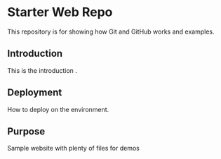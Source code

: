 # Starter Web Repo

This repository is for showing how Git and GitHub works and examples.

## Introduction

This is the introduction .

## Deployment

How to deploy on the environment.

## Purpose

Sample website with plenty of files for demos